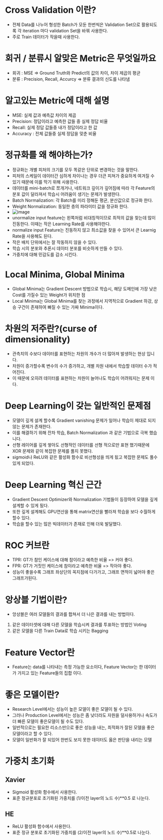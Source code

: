 # Cross Validation 이란?
- 전체 Data를 나누어 형성한 Batch가 모둔 한번씩은 Validation Set으로 활용되도록 각 iteration 마다 validation Set을 바꿔 사용한다.
- 주로 Train 데이터가 작을때 사용한다.

# 회귀 / 분류시 알맞은 Metric은 무엇일까요
- 회귀 : MSE => Ground Truth와 Predict의 값의 차이, 차이 제곱의 평균
- 분류 : Precision, Recall, Accurcy => 분류 결과의 신도를 나타냄

# 알고있는 Metric에 대해 설명
- MSE: 실제 값과 예측값 차이의 제곱
- Precision: 정답이라고 예측한 값들 중 실제 정답 비율
- Recall: 실제 정답 값들중 내가 정답이라고 한 값
- Accuracy : 전체 값들중 실제 정답을 맞춘 비율

# 정규화를 왜 해야하는가?
- 정규화는 개별 피처의 크기를 모두 똑같은 단위로 변경하는 것을 말한다.
- 피처의 스케일이 데이터간 심하게 차이나는 경우 더큰 피쳐가 중요하게 여겨질 수 있기 때문에 이를 막기 위해 사용한다.
- 데이터를 mini-batch로 쪼개거나, 네트워크 깊이가 깊어짐에 따라 각 Feature의 분포 값이 달라져서 학습시 어려움이 생기는 문제가 발생한다.
- Batch Normalization: 각 Batch를 미리 정해둔 평균, 분산값으로 정규화 한다.
- Weight Normalization: 동일한 층의 파라미터 값을 정규화 한다.
- ![image](https://velog.velcdn.com/images%2Fcha-suyeon%2Fpost%2F9b966d12-f684-4cca-8f7c-0385af93d0ca%2Fimage.png)
- unormalize input feature는 왼쪽처럼 비대칭적이므로 최적의 값을 찾는데 많이 진동한다. 이때는 작은 Learning Rate를 사용해야한다.
- normalize input Feature는 진동하지 않고 최소값을 찾을 수 있어서 큰 Learnig Rate을 사용해도 된다.
- 작은 배치 단위에서는 잘 작동하지 않을 수 있다.
- 학습 시의 분포와 추론시 데이터 분포를 비슷하게 만들 수 있다.
- 가중치에 대해 민감도를 감소 시킨다.

# Local Minima, Global Minima
- Global Minima는 Gradient Descent 방법으로 학습시, 해당 도메인에 가장 낮은 Cost를 가질수 있는 Weight가 위치한 점
- Local Minima는 Global Minima를 찾는 과정에서 지역적으로 Gradient 하강, 상승 구건이 존재하여 빠질 수 있는 가짜 Minima이다.

# 차원의 저주란?(curse of dimensionality)
- 관측치의 수보다 데이터를 표현하는 차원의 개수가 더 많아져 발생하는 현상 입니다.
- 차원이 증가할수록 변수의 수가 증가하고, 개별 차원 내에서 학습할 데이터 수가 적어진다.
- 이 때문에 오히려 데이터를 표현하는 차원이 늘어나도 학습이 어려워지는 문제 이다.

# Deep Learning이 갖는 일반적인 문제점
- 모델이 깊게 설계 할수록 Gradient vanishing 문제가 일어나 학습이 제대로 되지 않는 문제가 존재한다.
- 이를 해결하기 위해 잔차 학습, Batch Normalization 과 같은 기법으로 극복 했습니다.
- 선형 레이어를 깊게 쌓아도 선형적인 데이터를 선형 적으로만 표현 했기때문에 XOR 문제와 같이 복잡한 문제를 풀지 못했다.
- sigmoid나 ReLU와 같은 활성화 함수로 비선형성을 띄게 됬고 복잡한 문제도 풀수 있게 되었다.

# Deep Learning 혁신 근간
- Gradient Descent Optimizer와 Normalization 기법들이 등장하여 모델을 깊게 설계할 수 있게 됬다.
- 또한 깊게 설계해도 GPU연산을 통해 matrix연산을 빨라져 학습을 보다 수월하게 할수 있다.
- 학습을 할수 있는 많은 빅데이터가 존재로 인해 더욱 발달했다.

# ROC 커브란
- TPR: GT가 참인 케이스에 대해 참이라고 예측한 비율 => 커야 좋다.
- FPR: GT가 거짓인 케이스에 참이라고 예측한 비율 => 작아야 좋다.
- 성능이 좋을수록 그래프 좌상단의 꼭지점에 다가가고, 그래프 면적이 넓어야 좋은 그래프가된다.

# 앙상블 기법이란?
- 앙상블은 여러 모델들의 결과를 합쳐서 더 나은 결과를 내는 방법이다.
1) 같은 데이터셋에 대해 다른 모델을 학습시켜 결과를 투표하는 방법인 Voting
2) 같은 모델을 다른 Train Data로 학습 시키는 Bagging

# Feature Vector란
- Feature는 data를 나타내는 측정 가능한 요소이다, Feature Vector는 한 데이터가 가지고 있는 Feature들의 집합 이다.

# 좋은 모델이란?
- Research Level에서는 성능이 높은 모델이 좋은 모델이 될 수 있다.
- 그러나 Production Level에서는 성능은 좀 낮더라도 자원을 덜사용하거나 속도가 더 빠른 모델이 좋은모델이 될 수도 있다.
- 일반적으로는 필요한 리소스만으로 좋은 성능을 내는, 최적화가 잘된 모델을 좋은 모델이라고 할 수 있다.
- 모델이 일반화가 잘 되있어 한번도 보지 못한 데이터도 옳은 판단을 내리는 모델

# 가중치 초기화

## Xavier
- Sigmoid 활성화 함수에서 사용한다.
- 표준 정규분포로 초기화된 가중치를 (1/이전 layer의 노드 수)**0.5 로 나눈다.

## HE
- ReLU 활성화 함수에서 사용한다.
- 표준 정규 분포로 초기화된 가중치를 (2/이전 layer의 노드 수)**0.5로 나눈다.